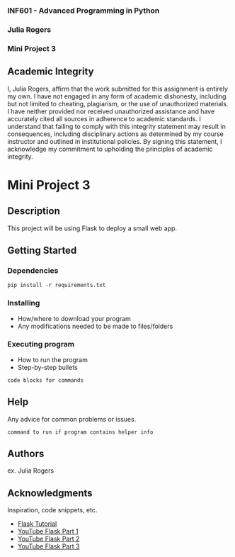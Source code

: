 ### INF601 - Advanced Programming in Python
### Julia Rogers
### Mini Project 3

## Academic Integrity

I, Julia Rogers, affirm that the work submitted for this assignment
is entirely my own. I have not engaged in any form of academic dishonesty,
including but not limited to cheating, plagiarism, or the use of
unauthorized materials. I have neither provided nor received unauthorized
assistance and have accurately cited all sources in adherence to academic
standards. I understand that failing to comply with this integrity
statement may result in consequences, including disciplinary actions as
determined by my course instructor and outlined in institutional policies.
By signing this statement, I acknowledge my commitment to upholding the
principles of academic integrity.

# Mini Project 3

## Description

This project will be using Flask to deploy a small web app.

## Getting Started

### Dependencies

```
pip install -r requirements.txt
```

### Installing

* How/where to download your program
* Any modifications needed to be made to files/folders

### Executing program

* How to run the program
* Step-by-step bullets
```
code blocks for commands
```

## Help

Any advice for common problems or issues.
```
command to run if program contains helper info
```

## Authors

ex. Julia Rogers

## Acknowledgments

Inspiration, code snippets, etc.
* [Flask Tutorial](https://flask.palletsprojects.com/en/stable/tutorial/)
* [YouTube Flask Part 1](https://www.youtube.com/watch?v=Yry14DldSvs)
* [YouTube Flask Part 2](https://www.youtube.com/watch?v=ueZepb0qFvA)
* [YouTube Flask Part 3](https://www.youtube.com/watch?v=WuT-bi6ctjc)